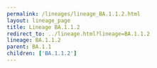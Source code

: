 ```yaml
---
permalink: /lineages/lineage_BA.1.1.2.html
layout: lineage_page
title: Lineage BA.1.1.2
redirect_to: ../lineage.html?lineage=BA.1.1.2
lineage: BA.1.1.2
parent: BA.1.1
children: ['BA.1.1.2']
---
```

